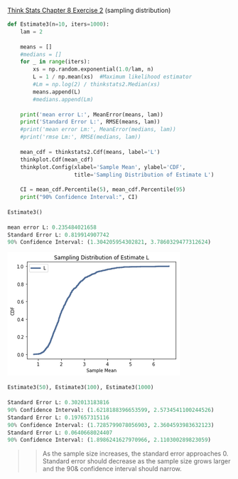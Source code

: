 [Think Stats Chapter 8 Exercise 2](http://greenteapress.com/thinkstats2/html/thinkstats2009.html#toc77) (sampling distribution)

>> 
```python
def Estimate3(n=10, iters=1000):
    lam = 2

    means = []
    #medians = []
    for _ in range(iters):
        xs = np.random.exponential(1.0/lam, n)
        L = 1 / np.mean(xs)  #Maximum likelihood estimator 
        #Lm = np.log(2) / thinkstats2.Median(xs)
        means.append(L)
        #medians.append(Lm)
        
    print('mean error L:', MeanError(means, lam))
    print('Standard Error L:', RMSE(means, lam))
    #print('mean error Lm:', MeanError(medians, lam))
    #print('rmse Lm:', RMSE(medians, lam))
    
    mean_cdf = thinkstats2.Cdf(means, label='L')
    thinkplot.Cdf(mean_cdf)
    thinkplot.Config(xlabel='Sample Mean', ylabel='CDF', 
                     title='Sampling Distribution of Estimate L')
    
    CI = mean_cdf.Percentile(5), mean_cdf.Percentile(95)
    print("90% Confidence Interval:", CI)
    
Estimate3() 

mean error L: 0.235484021658
Standard Error L: 0.819914907742
90% Confidence Interval: (1.304205954302821, 3.7860329477312624)
```
![sampling_distribution_L](https://github.com/jnlevine23/dsp/blob/master/img/sampling_distribution_L.png?raw=true)

```python
Estimate3(50), Estimate3(100), Estimate3(1000)

Standard Error L: 0.302013183816
90% Confidence Interval: (1.6218188396653599, 2.5734541100244526)
Standard Error L: 0.197657315116
90% Confidence Interval: (1.7285799078056903, 2.3604593983632123)
Standard Error L: 0.0640668024407
90% Confidence Interval: (1.8986241627970966, 2.110300289823059)
```
>>As the sample size increases, the standard error approaches 0. Standard error should decrease as the sample size grows larger and the 90& confidence interval should narrow.  
